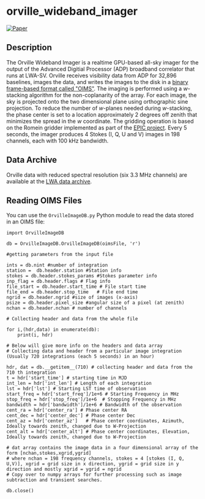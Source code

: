 # orville_wideband_imager

[![Paper](https://img.shields.io/badge/lwa%20memo-215-blue)](http://leo.phys.unm.edu/~lwa/memos/memo/lwa0215.pdf)


## Description
The Orville Wideband Imager is a realtime GPU-based all-sky imager for the output
of the Advanced Digitial Processor (ADP) broadband correlator that runs at LWA-SV.
Orville receives visibility data from ADP for 32,896 baselines, images the data,
and writes the images to the disk in a [binary frame-based format called "OIMS"](https://github.com/lwa-project/orville_wideband_imager/blob/master/OrvilleImageDB.py).
The imaging is performed using a _w_-stacking algorithm for the non-coplanarity of
the array.  For each image, the sky is projected onto the two dimensional plane using
orthographic sine projection.  To reduce the number of _w_-planes needed during _w_-stacking,
the phase center is set to a location approximately 2 degrees off zenith that minimizes
the spread in the _w_ coordinate. The gridding operation is based on the Romein gridder
implemented as part of the [EPIC project](https://github.com/epic-astronomy/EPIC).  Every 5
seconds, the imager produces 4 Stokes (I, Q, U and V) images in 198 channels, each with
100 kHz bandwidth.

## Data Archive
Orville data with reduced spectral resolution (six 3.3 MHz channels) are available at the [LWA data archive](https://lda10g.alliance.unm.edu/Orville/).

## Reading OIMS Files
You can use the `OrvilleImageDB.py` Python module to read the data stored in an OIMS file:
```
import OrvilleImageDB

db = OrvilleImageDB.OrvilleImageDB(oimsFile, 'r')

#getting parameters from the input file

ints = db.nint #number of integration
station =  db.header.station #Station info
stokes = db.header.stokes_params #Stokes parameter info
inp_flag = db.header.flags # Flag info
file_start = db.header.start_time # File start time
file_end = db.header.stop_time   # File end time
ngrid = db.header.ngrid #size of images (x-axis)
psize = db.header.pixel_size #angular size of a pixel (at zenith)
nchan = db.header.nchan # number of channels

# Collecting header and data from the whole file

for i,(hdr,data) in enumerate(db):
    print(i, hdr)

# Below will give more info on the headers and data array
# Collecting data and header from a particular image integration (Usually 720 integrations (each 5 seconds) in an hour) 

hdr, dat = db.__getitem__(710) # collecting header and data from the 710 th integration
t = hdr['start_time'] # starting time in MJD
int_len = hdr['int_len'] # Length of each integration
lst = hdr['lst'] # Starting LST time of observation
start_freq = hdr['start_freq']/1e+6 # Starting Frequency in MHz
stop_freq = hdr['stop_freq']/1e+6  # Stopping Frequency in MHz
bandwidth = hdr['bandwidth']/1e+6 # Bandwidth of the observation
cent_ra = hdr['center_ra'] # Phase center RA
cent_dec = hdr['center_dec'] # Phase center Dec
cent_az = hdr['center_az']   # Phase center coordinates, Azimuth, Ideally towards zenith, changed due to W-Projection 
cent_alt = hdr['center_alt'] # Phase center coordinates, Elevation, Ideally towards zenith, changed due to W-Projection 

# dat array contains the image data in a four dimensional array of the form [nchan,stokes,xgrid,ygrid]
# where nchan = 198 frequency channels, stokes = 4 [stokes (I, Q, U,V)], xgrid = grid size in x direction, ygrid = grid size in y direction and mostly xgrid = ygrid = ngrid
# Copy over to numpy arrays for further processing such as image subtraction and transient searches.

db.close()
```
